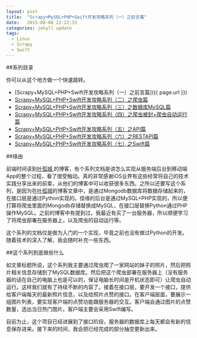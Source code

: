 ```yaml
---
layout: post
title:  "Scrapy+MySQL+PHP+Swift开发攻略系列（一）之前言篇"
date:   2015-08-08 22:22:33
categories: jekyll update
tags:
  - Linux
  - Scrapy
  - Swift
---
```


##系列目录

你可以从这个地方做一个快速跳转。

- [Scrapy+MySQL+PHP+Swift开发攻略系列（一）之前言篇]({{ page.url }})
- [Scrapy+MySQL+PHP+Swift开发攻略系列（二）之爬虫篇]()
- [Scrapy+MySQL+PHP+Swift开发攻略系列（三）之数据库MySQL篇]()
- [Scrapy+MySQL+PHP+Swift开发攻略系列（四）之爬虫被封+爬虫自动运行篇]()
- [Scrapy+MySQL+PHP+Swift开发攻略系列（五）之API篇]()
- [Scrapy+MySQL+PHP+Swift开发攻略系列（六）之RESTAPI篇]()
- [Scrapy+MySQL+PHP+Swift开发攻略系列（七）之Swift篇]()

##缘由

前端时间读到[叶孤城 ](http://www.jianshu.com/users/b82d2721ba07/latest_articles)的博客，有个系列文档是讲怎么实现从服务端后台到移动端App的整个过程，看了很受触动。真的非常感谢iOS业界有这些经常将自己的技术实践分享出来的前辈，从他们的博客中可以收获很多东西。之所以还要写这个系列，是因为在[叶孤城](http://www.jianshu.com/users/b82d2721ba07/latest_articles)的博客文章中，是通过Mongodb数据库将数据存储起来的，在接口层是通过Python实现的。佳缘的后台是通过MySQL+PHP实现的，所以便打算将爬虫里面的Mongodb存储替换成MySQL，在接口层替换Python通过PHP操作MySQL。之前的博客中有提到过，我最近有买了一台服务器，所以顺便学习了将爬虫部署在服务器上，以及爬虫的自动运行等。

这个系列的文档仅是做为入门的一个实现，毕竟之前也没有做过Python的开发。随着技术的深入了解，我会随时补充一些东西。

##这个系列到底做些什么

如文章标题所说，这个系列我主要通过爬虫爬了一家网站的妹子的照片，然后把照片相关信息存储到了MySQL数据库。然后把这个爬虫部署在服务器上（没有服务器的话在自己的电脑上也是可以的，保证电脑长时间是开机状态即可）让爬虫自动运行。这样我们就有了持续不断的内容了。接着在接口层，要开发一个接口，提供给客户端每天的最新照片信息，以及给照片点赞的接口。在客户端层面，要展示一组图片列表，要实现客户端的点赞功能跟服务器的交互。客户端会通过图片的点赞数量，选出当日热门图片。客户端主要会采用Swift编写。

目前为止，这个项目已经进展到了接口阶段，服务器的数据库上每天都会有新的信息保存进来。接下来的时间，我会把已经完成的部分抽空更新出来。


